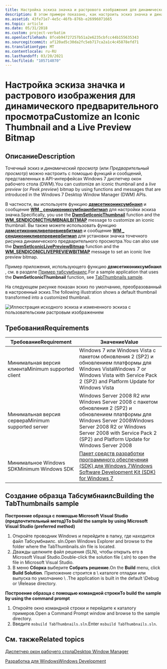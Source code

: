 ```yaml
---
title: Настройка эскиза значка и растрового изображения для динамического предварительного просмотра
description: В этом примере показано, как настроить эскиз значка и динамический предварительный просмотр изображения (также называемый предварительным просмотром).
ms.assetid: 43fe71e7-4e5c-46fb-876b-e26996071665
ms.topic: article
ms.date: 05/31/2018
ms.custom: project-verbatim
ms.openlocfilehash: 8fceb94727257b51a2e6235cbfcc44b155635343
ms.sourcegitcommit: af120ad5c30da2fc5eb717ca2a1c4c45878efd71
ms.translationtype: MT
ms.contentlocale: ru-RU
ms.lasthandoff: 03/20/2021
ms.locfileid: "105714070"
---
```

# <a name="customize-an-iconic-thumbnail-and-a-live-preview-bitmap"></a><span data-ttu-id="0c678-103">Настройка эскиза значка и растрового изображения для динамического предварительного просмотра</span><span class="sxs-lookup"><span data-stu-id="0c678-103">Customize an Iconic Thumbnail and a Live Preview Bitmap</span></span>

## <a name="description"></a><span data-ttu-id="0c678-104">Описание</span><span class="sxs-lookup"><span data-stu-id="0c678-104">Description</span></span>

<span data-ttu-id="0c678-105">Точечный эскиз и *динамический просмотр* (или *Предварительный просмотр*) можно настроить с помощью функций и сообщений, представленных в API-интерфейсах Windows 7 диспетчер окон рабочего стола (DWM).</span><span class="sxs-lookup"><span data-stu-id="0c678-105">You can customize an iconic thumbnail and a *live preview* (or *Peek preview*) bitmap by using functions and messages that are introduced in the Windows 7 Desktop Window Manager (DWM) APIs.</span></span>

<span data-ttu-id="0c678-106">В частности, вы используете функцию [**двмсетикониксумбнаил**](/windows/win32/api/Dwmapi/nf-dwmapi-dwmseticonicthumbnail) и сообщение [**WM \_ сендикониксумбнаилбитмап**](wm-dwmsendiconicthumbnail.md) для настройки эскиза значка.</span><span class="sxs-lookup"><span data-stu-id="0c678-106">Specifically, you use the [**DwmSetIconicThumbnail**](/windows/win32/api/Dwmapi/nf-dwmapi-dwmseticonicthumbnail) function and the [**WM\_SENDICONICTHUMBNAILBITMAP**](wm-dwmsendiconicthumbnail.md) message to customize an iconic thumbnail.</span></span> <span data-ttu-id="0c678-107">Вы также можете использовать функцию [**двмсетиконикливепревиевбитмап**](/windows/win32/api/Dwmapi/nf-dwmapi-dwmseticoniclivepreviewbitmap) и сообщение [**WM \_ сендиконикливепревиевбитмап**](wm-dwmsendiconiclivepreviewbitmap.md) для установки значка точечного рисунка динамического предварительного просмотра.</span><span class="sxs-lookup"><span data-stu-id="0c678-107">You can also use the [**DwmSetIconicLivePreviewBitmap**](/windows/win32/api/Dwmapi/nf-dwmapi-dwmseticoniclivepreviewbitmap) function and the [**WM\_SENDICONICLIVEPREVIEWBITMAP**](wm-dwmsendiconiclivepreviewbitmap.md) message to set an iconic live preview bitmap.</span></span>

<span data-ttu-id="0c678-108">Пример приложения, использующего функцию **двмсетикониксумбнаил** , см. в разделе [Пример табсумбнаилс](https://github.com/microsoft/Windows-classic-samples/tree/master/Samples/Win7Samples/winui/shell/appshellintegration/TabThumbnails).</span><span class="sxs-lookup"><span data-stu-id="0c678-108">For a sample application that uses the **DwmSetIconicThumbnail** function, see [TabThumbnails sample](https://github.com/microsoft/Windows-classic-samples/tree/master/Samples/Win7Samples/winui/shell/appshellintegration/TabThumbnails).</span></span>

<span data-ttu-id="0c678-109">На следующем рисунке показан эскиз по умолчанию, преобразованный в настроенный эскиз.</span><span class="sxs-lookup"><span data-stu-id="0c678-109">The following illustration shows a default thumbnail transformed into a customized thumbnail.</span></span>

![Иллюстрация исходного эскиза и измененного эскиза с пользовательским растровым изображением](images/customthumbnail.jpg)

## <a name="requirements"></a><span data-ttu-id="0c678-111">Требования</span><span class="sxs-lookup"><span data-stu-id="0c678-111">Requirements</span></span>

| <span data-ttu-id="0c678-112">Требование</span><span class="sxs-lookup"><span data-stu-id="0c678-112">Requirement</span></span> | <span data-ttu-id="0c678-113">Значение</span><span class="sxs-lookup"><span data-stu-id="0c678-113">Value</span></span> |
|--------------------------|---------------------------------------------------------------------------------------------------------------------|
| <span data-ttu-id="0c678-114">Минимальная версия клиента</span><span class="sxs-lookup"><span data-stu-id="0c678-114">Minimum supported client</span></span> | <span data-ttu-id="0c678-115">Windows 7 или Windows Vista с пакетом обновления 2 (SP2) и обновлением платформы для Windows Vista</span><span class="sxs-lookup"><span data-stu-id="0c678-115">Windows 7 or Windows Vista with Service Pack 2 (SP2) and Platform Update for Windows Vista</span></span>                          |
| <span data-ttu-id="0c678-116">Минимальная версия сервера</span><span class="sxs-lookup"><span data-stu-id="0c678-116">Minimum supported server</span></span> | <span data-ttu-id="0c678-117">Windows Server 2008 R2 или Windows Server 2008 с пакетом обновления 2 (SP2) и обновлением платформы для Windows Server 2008</span><span class="sxs-lookup"><span data-stu-id="0c678-117">Windows Server 2008 R2 or Windows Server 2008 with Service Pack 2 (SP2) and Platform Update for Windows Server 2008</span></span> |
| <span data-ttu-id="0c678-118">Минимальное Windows SDK</span><span class="sxs-lookup"><span data-stu-id="0c678-118">Minimum Windows SDK</span></span>      | [<span data-ttu-id="0c678-119">Пакет средств разработки программного обеспечения (SDK) для Windows 7</span><span class="sxs-lookup"><span data-stu-id="0c678-119">Windows Software Development Kit (SDK) for Windows 7</span></span>](https://msdn.microsoft.com/windows/bb980924.aspx)             |

## <a name="building-the-tabthumbnails-sample"></a><span data-ttu-id="0c678-120">Создание образца Табсумбнаилс</span><span class="sxs-lookup"><span data-stu-id="0c678-120">Building the TabThumbnails sample</span></span>

<span data-ttu-id="0c678-121">**Построение образца с помощью Microsoft Visual Studio (предпочтительный метод)**</span><span class="sxs-lookup"><span data-stu-id="0c678-121">**To build the sample by using Microsoft Visual Studio (preferred method)**</span></span>

1.  <span data-ttu-id="0c678-122">Откройте проводник Windows и перейдите в папку, где находится файл Табсумбнаилс. sln.</span><span class="sxs-lookup"><span data-stu-id="0c678-122">Open Windows Explorer and browse to the folder where the TabThumbnails.sln file is located.</span></span>
2.  <span data-ttu-id="0c678-123">Дважды щелкните файл решения (SLN), чтобы открыть его в Microsoft Visual Studio.</span><span class="sxs-lookup"><span data-stu-id="0c678-123">Double-click the solution file (.sln) to open the file in Microsoft Visual Studio.</span></span>
3.  <span data-ttu-id="0c678-124">В меню **Сборка** выберите **Собрать решение**.</span><span class="sxs-lookup"><span data-stu-id="0c678-124">On the **Build** menu, click **Build Solution**.</span></span> <span data-ttu-id="0c678-125">Приложение строится в \\ каталоге отладки или выпуска по умолчанию \\ .</span><span class="sxs-lookup"><span data-stu-id="0c678-125">The application is built in the default \\Debug or \\Release directory.</span></span>

<span data-ttu-id="0c678-126">**Построение образца с помощью командной строки**</span><span class="sxs-lookup"><span data-stu-id="0c678-126">**To build the sample by using the command prompt**</span></span>

1.  <span data-ttu-id="0c678-127">Откройте окно командной строки и перейдите к каталогу примеров.</span><span class="sxs-lookup"><span data-stu-id="0c678-127">Open a Command Prompt window and browse to the sample directory.</span></span>
2.  <span data-ttu-id="0c678-128">Введите `msbuild TabThumbnails.sln`.</span><span class="sxs-lookup"><span data-stu-id="0c678-128">Enter `msbuild TabThumbnails.sln`.</span></span>

## <a name="related-topics"></a><span data-ttu-id="0c678-129">См. также</span><span class="sxs-lookup"><span data-stu-id="0c678-129">Related topics</span></span>

[<span data-ttu-id="0c678-130">Диспетчер окон рабочего стола</span><span class="sxs-lookup"><span data-stu-id="0c678-130">Desktop Window Manager</span></span>](dwm-overview.md)

[<span data-ttu-id="0c678-131">Разработка для Windows</span><span class="sxs-lookup"><span data-stu-id="0c678-131">Windows Development</span></span>](/windows/desktop/win32-and-com-development)
